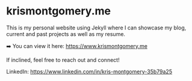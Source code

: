 # krismontgomery.me

This is my personal website using Jekyll where I can showcase my blog, current and past projects as well as my resume.

➡️ You can view it here: https://www.krismontgomery.me

If inclined, feel free to reach out and connect!

LinkedIn: https://www.linkedin.com/in/kris-montgomery-35b79a25
